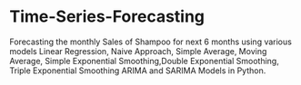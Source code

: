 # Time-Series-Forecasting
Forecasting the monthly Sales of Shampoo for next 6 months using various models Linear Regression,  Naive Approach, Simple Average, Moving Average, Simple Exponential Smoothing,Double Exponential Smoothing, Triple Exponential Smoothing ARIMA and SARIMA Models in Python.
